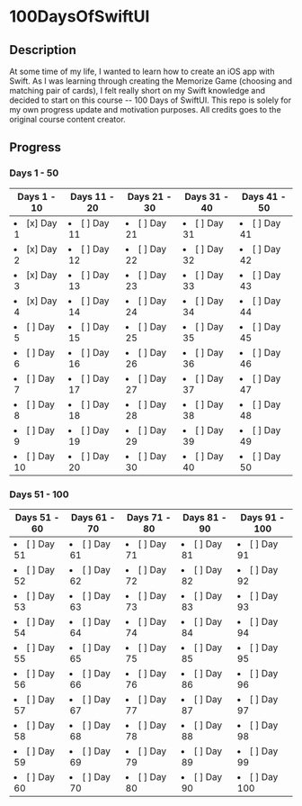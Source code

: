 # 100DaysOfSwiftUI

## Description
At some time of my life, I wanted to learn how to create an iOS app with Swift.
As I was learning through creating the Memorize Game (choosing and matching pair of cards), I felt really short on my Swift knowledge and decided to start on this course -- 100 Days of SwiftUI.
This repo is solely for my own progress update and motivation purposes.
All credits goes to the original course content creator.

## Progress
### Days 1 - 50
| Days 1 - 10 | Days 11 - 20 | Days 21 - 30 | Days 31 - 40 | Days 41 - 50 |
| ----------- | ------------ | ------------ | ------------ | ------------ |
| <li> [x] Day 1 </li> | <li> [ ] Day 11 </li> | <li> [ ] Day 21 </li> | <li> [ ] Day 31 </li> | <li> [ ] Day 41 </li> |
| <li> [x] Day 2 </li> | <li> [ ] Day 12 </li> | <li> [ ] Day 22 </li> | <li> [ ] Day 32 </li> | <li> [ ] Day 42 </li> |
| <li> [x] Day 3 </li> | <li> [ ] Day 13 </li> | <li> [ ] Day 23 </li> | <li> [ ] Day 33 </li> | <li> [ ] Day 43 </li> |
| <li> [x] Day 4 </li> | <li> [ ] Day 14 </li> | <li> [ ] Day 24 </li> | <li> [ ] Day 34 </li> | <li> [ ] Day 44 </li> |
| <li> [ ] Day 5 </li> | <li> [ ] Day 15 </li> | <li> [ ] Day 25 </li> | <li> [ ] Day 35 </li> | <li> [ ] Day 45 </li> |
| <li> [ ] Day 6 </li> | <li> [ ] Day 16 </li> | <li> [ ] Day 26 </li> | <li> [ ] Day 36 </li> | <li> [ ] Day 46 </li> |
| <li> [ ] Day 7 </li> | <li> [ ] Day 17 </li> | <li> [ ] Day 27 </li> | <li> [ ] Day 37 </li> | <li> [ ] Day 47 </li> |
| <li> [ ] Day 8 </li> | <li> [ ] Day 18 </li> | <li> [ ] Day 28 </li> | <li> [ ] Day 38 </li> | <li> [ ] Day 48 </li> |
| <li> [ ] Day 9 </li> | <li> [ ] Day 19 </li> | <li> [ ] Day 29 </li> | <li> [ ] Day 39 </li> | <li> [ ] Day 49 </li> |
| <li> [ ] Day 10 </li> | <li> [ ] Day 20 </li> | <li> [ ] Day 30 </li> | <li> [ ] Day 40 </li> | <li> [ ] Day 50 </li> |
### Days 51 - 100
| Days 51 - 60 | Days 61 - 70 | Days 71 - 80 | Days 81 - 90 | Days 91 - 100 |
| ----------- | ------------ | ------------ | ------------ | ------------ |
| <li> [ ] Day 51 </li> | <li> [ ] Day 61 </li> | <li> [ ] Day 71 </li> | <li> [ ] Day 81 </li> | <li> [ ] Day 91 </li> |
| <li> [ ] Day 52 </li> | <li> [ ] Day 62 </li> | <li> [ ] Day 72 </li> | <li> [ ] Day 82 </li> | <li> [ ] Day 92 </li> |
| <li> [ ] Day 53 </li> | <li> [ ] Day 63 </li> | <li> [ ] Day 73 </li> | <li> [ ] Day 83 </li> | <li> [ ] Day 93 </li> |
| <li> [ ] Day 54 </li> | <li> [ ] Day 64 </li> | <li> [ ] Day 74 </li> | <li> [ ] Day 84 </li> | <li> [ ] Day 94 </li> |
| <li> [ ] Day 55 </li> | <li> [ ] Day 65 </li> | <li> [ ] Day 75 </li> | <li> [ ] Day 85 </li> | <li> [ ] Day 95 </li> |
| <li> [ ] Day 56 </li> | <li> [ ] Day 66 </li> | <li> [ ] Day 76 </li> | <li> [ ] Day 86 </li> | <li> [ ] Day 96 </li> |
| <li> [ ] Day 57 </li> | <li> [ ] Day 67 </li> | <li> [ ] Day 77 </li> | <li> [ ] Day 87 </li> | <li> [ ] Day 97 </li> |
| <li> [ ] Day 58 </li> | <li> [ ] Day 68 </li> | <li> [ ] Day 78 </li> | <li> [ ] Day 88 </li> | <li> [ ] Day 98 </li> |
| <li> [ ] Day 59 </li> | <li> [ ] Day 69 </li> | <li> [ ] Day 79 </li> | <li> [ ] Day 89 </li> | <li> [ ] Day 99 </li> |
| <li> [ ] Day 60 </li> | <li> [ ] Day 70 </li> | <li> [ ] Day 80 </li> | <li> [ ] Day 90 </li> | <li> [ ] Day 100 </li> |
